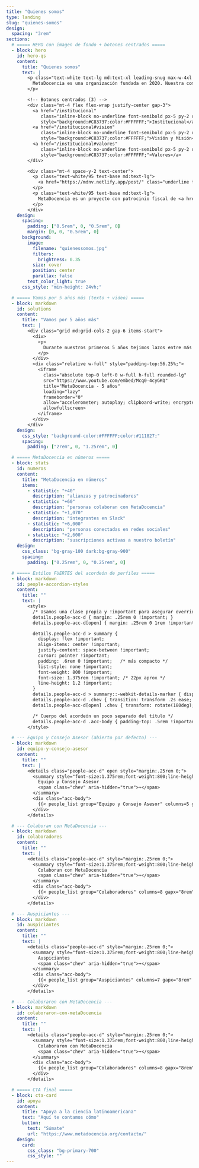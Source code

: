 ```yaml
---
title: "Quienes somos"
type: landing
slug: "quienes-somos"
design:
  spacing: "3rem"
sections:
  # ===== HERO con imagen de fondo + botones centrados =====
  - block: hero
    id: hero-qs
    content:
      title: "Quienes somos"
      text: |
        <p class="text-white text-lg md:text-xl leading-snug max-w-4xl mx-auto">
          MetaDocencia es una organización fundada en 2020. Nuestra comunidad está formada por personas y organizaciones que trabajan construyendo capacidades científicas locales para transformar la ciencia global. Hacemos crecer el conocimiento en red, desde América Latina hacia el mundo.
        </p>

        <!-- Botones centrados (3) -->
        <div class="mt-4 flex flex-wrap justify-center gap-3">
          <a href="/institucional"
             class="inline-block no-underline font-semibold px-5 py-2 rounded-md text-base"
             style="background:#C83737;color:#FFFFFF;">Institucional</a>
          <a href="/institucional#vision"
             class="inline-block no-underline font-semibold px-5 py-2 rounded-md text-base"
             style="background:#C83737;color:#FFFFFF;">Visión y Misión</a>
          <a href="/institucional#valores"
             class="inline-block no-underline font-semibold px-5 py-2 rounded-md text-base"
             style="background:#C83737;color:#FFFFFF;">Valores</a>
        </div>

        <div class="mt-4 space-y-2 text-center">
          <p class="text-white/95 text-base md:text-lg">
            <a href="https://mdnv.netlify.app/post/" class="underline font-semibold text-white">Lee cómo nació MetaDocencia</a> en palabras de nuestra Co-Directora, Laura Ación.
          </p>
          <p class="text-white/95 text-base md:text-lg">
            MetaDocencia es un proyecto con patrocinio fiscal de <a href="https://www.codeforsociety.org/" class="underline font-semibold text-white">Code for Science &amp; Society</a>.
          </p>
        </div>
    design:
      spacing:
        padding: ["0.5rem", 0, "0.5rem", 0]
        margin: [0, 0, "0.5rem", 0]
      background:
        image:
          filename: "quienessomos.jpg"
          filters:
            brightness: 0.35
          size: cover
          position: center
          parallax: false
        text_color_light: true
      css_style: "min-height: 24vh;"

  # ===== Vamos por 5 años más (texto + video) =====
  - block: markdown
    id: solutions
    content:
      title: "Vamos por 5 años más"
      text: |
        <div class="grid md:grid-cols-2 gap-6 items-start">
          <div>
            <p>
              Durante nuestros primeros 5 años tejimos lazos entre más de 2.000 profesionales de ciencia y técnica. Lo hicimos trabajando en equipo, de manera colectiva y en alianza con más de 40 comunidades. Gracias por estos primeros 5 años de aprendizaje, colaboración y crecimiento.
            </p>
          </div>
          <div class="relative w-full" style="padding-top:56.25%;">
            <iframe
              class="absolute top-0 left-0 w-full h-full rounded-lg"
              src="https://www.youtube.com/embed/Mcq0-4cyGKQ"
              title="MetaDocencia - 5 años"
              loading="lazy"
              frameborder="0"
              allow="accelerometer; autoplay; clipboard-write; encrypted-media; gyroscope; picture-in-picture; web-share"
              allowfullscreen>
            </iframe>
          </div>
        </div>
    design:
      css_style: "background-color:#FFFFFF;color:#111827;"
      spacing:
        padding: ["2rem", 0, "1.25rem", 0]

  # ===== MetaDocencia en números =====
  - block: stats
    id: numeros
    content:
      title: "MetaDocencia en números"
      items:
        - statistic: "+40"
          description: "alianzas y patrocinadores"
        - statistic: "+60"
          description: "personas colaboran con MetaDocencia"
        - statistic: "+1,070"
          description: "integrantes en Slack"
        - statistic: "+6,000"
          description: "personas conectadas en redes sociales"
        - statistic: "+2,600"
          description: "suscripciones activas a nuestro boletín"
    design:
      css_class: "bg-gray-100 dark:bg-gray-900"
      spacing:
        padding: ["0.25rem", 0, "0.25rem", 0]

  # ===== Estilos FUERTES del acordeón de perfiles =====
  - block: markdown
    id: people-accordion-styles
    content:
      title: ""
      text: |
        <style>
          /* Usamos una clase propia y !important para asegurar override del tema */
          details.people-acc-d { margin: .25rem 0 !important; }
          details.people-acc-d[open] { margin: .25rem 0 1rem !important; }

          details.people-acc-d > summary {
            display: flex !important;
            align-items: center !important;
            justify-content: space-between !important;
            cursor: pointer !important;
            padding: .6rem 0 !important;   /* más compacto */
            list-style: none !important;
            font-weight: 800 !important;
            font-size: 1.375rem !important; /* 22px aprox */
            line-height: 1.2 !important;
          }
          details.people-acc-d > summary::-webkit-details-marker { display: none; }
          details.people-acc-d .chev { transition: transform .2s ease; }
          details.people-acc-d[open] .chev { transform: rotate(180deg); }

          /* Cuerpo del acordeón un poco separado del título */
          details.people-acc-d .acc-body { padding-top: .5rem !important; }
        </style>

  # --- Equipo y Consejo Asesor (abierto por defecto) ---
  - block: markdown
    id: equipo-y-consejo-asesor
    content:
      title: ""
      text: |
        <details class="people-acc-d" open style="margin:.25rem 0;">
          <summary style="font-size:1.375rem;font-weight:800;line-height:1.2;padding:.6rem 0;">
            Equipo y Consejo Asesor
            <span class="chev" aria-hidden="true">▾</span>
          </summary>
          <div class="acc-body">
            {{< people_list group="Equipo y Consejo Asesor" columns=5 gapx="8rem" gapy="3rem" >}}
          </div>
        </details>

  # --- Colaboran con MetaDocencia ---
  - block: markdown
    id: colaboradores
    content:
      title: ""
      text: |
        <details class="people-acc-d" style="margin:.25rem 0;">
          <summary style="font-size:1.375rem;font-weight:800;line-height:1.2;padding:.6rem 0;">
            Colaboran con MetaDocencia
            <span class="chev" aria-hidden="true">▾</span>
          </summary>
          <div class="acc-body">
            {{< people_list group="Colaboradores" columns=8 gapx="8rem" gapy="3rem" >}}
          </div>
        </details>

  # --- Auspiciantes ---
  - block: markdown
    id: auspiciantes
    content:
      title: ""
      text: |
        <details class="people-acc-d" style="margin:.25rem 0;">
          <summary style="font-size:1.375rem;font-weight:800;line-height:1.2;padding:.6rem 0;">
            Auspiciantes
            <span class="chev" aria-hidden="true">▾</span>
          </summary>
          <div class="acc-body">
            {{< people_list group="Auspiciantes" columns=7 gapx="8rem" gapy="3rem" >}}
          </div>
        </details>

  # --- Colaboraron con MetaDocencia ---
  - block: markdown
    id: colaboraron-con-metaDocencia
    content:
      title: ""
      text: |
        <details class="people-acc-d" style="margin:.25rem 0;">
          <summary style="font-size:1.375rem;font-weight:800;line-height:1.2;padding:.6rem 0;">
            Colaboraron con MetaDocencia
            <span class="chev" aria-hidden="true">▾</span>
          </summary>
          <div class="acc-body">
            {{< people_list group="Colaboradores" columns=8 gapx="8rem" gapy="3rem" >}}
          </div>
        </details>

  # ===== CTA final =====
  - block: cta-card
    id: apoya
    content:
      title: "Apoya a la ciencia latinoamericana"
      text: "Aquí te contamos cómo"
      button:
        text: "Súmate"
        url: "https://www.metadocencia.org/contacto/"
    design:
      card:
        css_class: "bg-primary-700"
        css_style: ""
---
```

